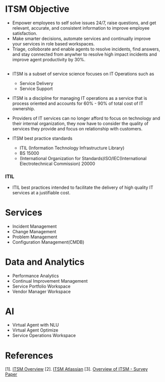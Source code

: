# ITSM Objective
- Empower employees to self solve issues 24/7, raise questions, and get relevant, accurate, and consistent information to improve employee satisfaction.
- Make smarter decisions, automate services and continually improve your services in role based workspaces.
- Triage, colloborate and enable agents to resolve incidents, find answers, and stay connected from anywher to resolve high impact incidents and improve agent productivity by 30%.

##
- ITSM  is a subset of service science focuses on IT Operations such as
	- Service Delivery
	- Service Support
- ITSM is a discipline for managing IT operations as a service that is process oriented and accounts for 60% - 90% of total cost of IT ownership.
 
- Providers of IT services can no longer afford to focus on technology and their internal organization, they now have to consider  the quality of services they provide and focus on relationship with customers.

- ITSM  best practice standards 
	- ITIL (Information Technology Infrastructure Library)
	- BS 15000
	- (International Organization for Standards)ISO/IEC(International Electrotechnical Commission) 20000


### ITIL
-  ITIL best practices intended to facilitate the delivery of high quality IT services at a justifiable cost.

# Services

- Incident Management
- Change Management
- Problem Management
- Configuration Management(CMDB)

# Data and Analytics
- Performance Analytics
- Continual Improvement Management
- Service Portfolio Workspace
- Vendor Manager Workspace


# AI
- Virtual Agent with NLU
- Virtual Agent Optimize
- Service Operations Workspace


# References
[1]. [ITSM Overview](https://www.servicenow.com/content/dam/servicenow-assets/public/en-us/doc-type/resource-center/solution-brief/sb-itsm.pdf)
[2]. [ITSM Atlassian](https://www.atlassian.com/itsm)
[3]. [Overview of ITSM - Survey Paper ](https://d1wqtxts1xzle7.cloudfront.net/35995565/ContentServer-libre.pdf?1418928727=&response-content-disposition=inline%3B+filename%3DAn_overview_of_IT_service_management.pdf&Expires=1701933714&Signature=e~eqNemJhlcjcQAvbNMgqRfP2XEY17BMp4rUgx~1C3kpl70LcDta-9gOI0b5kuSQ5M-2QA0R~M3u32x4S1uWmU2axbqzBLu7JSNQBo8sH~BIcpJb5mNOo~QiDJk4tE7EWbol0NEjn1lhH1CsGWQqnt7yOh4Gnb~Mxxn4m8EhUsJmIQqq2jrizewoNkND8nAG8MYX0aRp0q5fWwx3wEoEEPojCL1zNMabu2gvSxHxZAOjlldhATBmBHxK49C7RfzFREXHTV-Atj2vXxrD9FaIjwmBJJ9kjzh-GuDbWsZK8OUPQ~cEAbHPXO~D8aTICouAtC0yjQY5PGjJs5dmBRj7Pw__&Key-Pair-Id=APKAJLOHF5GGSLRBV4ZA)

